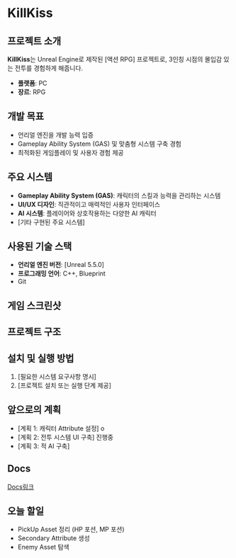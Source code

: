 # KillKiss

## 프로젝트 소개

**KillKiss**는 Unreal Engine로 제작된 [액션 RPG] 프로젝트로, 3인칭 시점의 몰입감 있는 전투를 경험하게 해줍니다.

- **플랫폼**: PC
- **장르**: RPG

## 개발 목표

- 언리얼 엔진을 개발 능력 입증
- Gameplay Ability System (GAS) 및 맞춤형 시스템 구축 경험
- 최적화된 게임플레이 및 사용자 경험 제공

## 주요 시스템

- **Gameplay Ability System (GAS)**: 캐릭터의 스킬과 능력을 관리하는 시스템
- **UI/UX 디자인**: 직관적이고 매력적인 사용자 인터페이스
- **AI 시스템**: 플레이어와 상호작용하는 다양한 AI 캐릭터
- [기타 구현된 주요 시스템]

## 사용된 기술 스택

- **언리얼 엔진 버전**: [Unreal 5.5.0]
- **프로그래밍 언어**: C++, Blueprint
- Git

## 게임 스크린샷


## 프로젝트 구조

## 설치 및 실행 방법

1. [필요한 시스템 요구사항 명시]
2. [프로젝트 설치 또는 실행 단계 제공]

## 앞으로의 계획

- [계획 1: 캐릭터 Attribute 설정] o
- [계획 2: 전투 시스템 UI 구축] 진행중
- [계획 3: 적 AI 구축]

## Docs

[Docs링크](https://killkissdocs-4ba02b.gitlab.io/killkiss.html)

## 오늘 할일

- PickUp Asset 정리 (HP 포션, MP 포션)
- Secondary Attribute 생성
- Enemy Asset 탐색